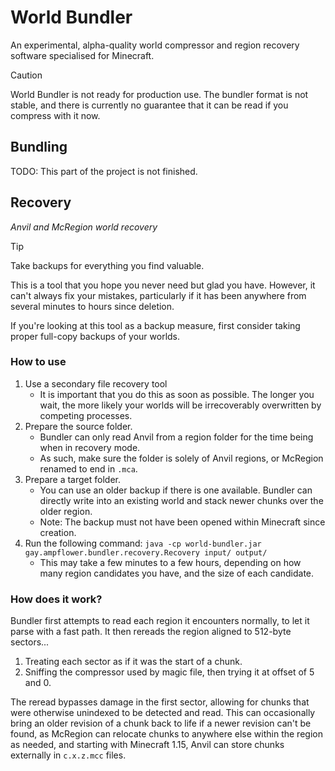 # World Bundler

An experimental, alpha-quality world compressor and region recovery software specialised for Minecraft.

> [!CAUTION]
> World Bundler is not ready for production use.
> The bundler format is not stable,
> and there is currently no guarantee that it can be read if you compress with it now.

## Bundling

TODO: This part of the project is not finished.

## Recovery

*Anvil and McRegion world recovery*

> [!TIP]
> Take backups for everything you find valuable.
>
> This is a tool that you hope you never need but glad you have.
> However, it can't always fix your mistakes,
> particularly if it has been anywhere from several minutes to hours since deletion.
>
> If you're looking at this tool as a backup measure,
> first consider taking proper full-copy backups of your worlds.

### How to use

1. Use a secondary file recovery tool
	- It is important that you do this as soon as possible.
	  The longer you wait, the more likely your worlds will be irrecoverably overwritten by competing processes.
2. Prepare the source folder.
	- Bundler can only read Anvil from a region folder for the time being when in recovery mode.
	- As such, make sure the folder is solely of Anvil regions, or McRegion renamed to end in `.mca`.
3. Prepare a target folder.
	- You can use an older backup if there is one available.
	  Bundler can directly write into an existing world and stack newer chunks over the older region.
	- Note: The backup must not have been opened within Minecraft since creation.
4. Run the following command: `java -cp world-bundler.jar gay.ampflower.bundler.recovery.Recovery input/ output/`
	- This may take a few minutes to a few hours, depending on how many region candidates you have, and the size of each
	  candidate.

### How does it work?

Bundler first attempts to read each region it encounters normally, to let it parse with a fast path.
It then rereads the region aligned to 512-byte sectors...

1. Treating each sector as if it was the start of a chunk.
2. Sniffing the compressor used by magic file, then trying it at offset of 5 and 0.

The reread bypasses damage in the first sector, allowing for chunks that were otherwise unindexed to be detected and
read.
This can occasionally bring an older revision of a chunk back to life if a newer revision can't be found,
as McRegion can relocate chunks to anywhere else within the region as needed,
and starting with Minecraft 1.15, Anvil can store chunks externally in `c.x.z.mcc` files.

